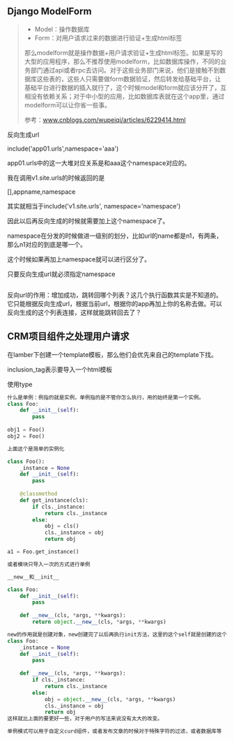 ## Django ModelForm

> - Model：操作数据库
> - Form：对用户请求过来的数据进行验证+生成html标签
>
> 那么modelform就是操作数据+用户请求验证+生成html标签。如果是写的大型的应用程序，那么不推荐使用modelform，比如数据库操作，不同的业务部门通过api或者rpc去访问。对于这些业务部门来说，他们是接触不到数据库这些表的，这些人只需要做form数据验证，然后转发给基础平台，让基础平台进行数据的插入就行了，这个时候model和form就应该分开了，互相没有依赖关系；对于中小型的应用，比如数据库表就在这个app里，通过modelform可以让你省一些事。
>
> 参考：www.cnblogs.com/wupeiqi/articles/6229414.html







反向生成url

include('app01.urls',namespace='aaa')

app01.urls中的这一大堆对应关系是和aaa这个namespace对应的。

我在调用v1.site.urls的时候返回的是

[],appname,namespace

其实就相当于include('v1.site.urls', namespace='namespace')

因此以后再反向生成的时候就需要加上这个namespace了。

namespace在分发的时候做进一级别的划分，比如url的name都是n1，有两条，那么n1对应的到底是哪一个。

这个时候如果再加上namespace就可以进行区分了。

只要反向生成url就必须指定namespace

```python

```

反向url的作用：增加成功，跳转回哪个列表？这几个执行函数其实是不知道的。它只能根据反向生成url，根据当前url，根据你的app再加上你的名称去做。可以反向生成的这个列表连接，这样就能跳转回去了？

## CRM项目组件之处理用户请求

在lamber下创建一个template模板，那么他们会优先来自己的template下找。

inclusion_tag表示要导入一个html模板



使用type

```python
什么是单例：例指的就是实例，单例指的是不管你怎么执行，用的始终是第一个实例。
class Foo:
    def __init__(self):
        pass
    
obj1 = Foo()
obj2 = Foo()

上面这个是简单的实例化

class Foo():
    _instance = None
    def __init__(self):
        pass
    
    @classmethod
    def get_instance(cls):
        if cls._instance:
            return cls._instance
        else:
            obj = cls()
            cls._instance = obj
            return obj

a1 = Foo.get_instance()

或者模块只导入一次的方式进行单例

__new__和__init__

class Foo:
    def __init__(self):
        pass
    
    def __new__(cls, *args, **kwargs):
        return object.__new__(cls, *args, **kwargs)

new的作用就是创建对象，new创建完了以后再执行init方法，这里的这个self就是创建的这个对象。
class Foo:
    _instance = None
    def __init__(self):
        pass
    
    def __new__(cls, *args, **kwargs):
        if cls._instance:
            return cls._instance
        else:
            obj = object.__new__(cls, *args, **kwargs)
            cls._instance = obj
            return obj
这样就比上面的要更好一些，对于用户的写法来说没有太大的改变。

单例模式可以用于自定义curd组件，或者发布文章的时候对于特殊字符的过滤，或者数据库等
```







